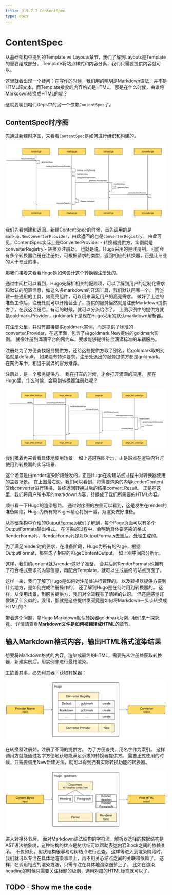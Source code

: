 ```yaml
---
title: 3.5.2.2 ContentSpec
type: docs
---
```


# ContentSpec

从基础架构中提到的Template vs Layouts章节，我们了解到Layouts是Template的重要组成部分。
Template将站点样式和内容分离，我们只需要提供内容就可以。

这里就会出现一个疑问：在写作的时候，我们用的明明是Markdown语法，并不是HTML超文本，而Template接收的内容格式是HTML。
那是在什么时候，由谁将Markdown转换成HTML的呢？

这就要聊到咱们Deps中的另一个依赖`ContentSpec`了。

## ContentSpec时序图

先通过新建时序图，来看看`ContentSpec`是如何进行组织和构建的。

![New ContentSpec](images/11.0-Hugo-Sites-Deps-ContentSpec.svg)

我们先看创建和返回，新建ContentSpec的时候，首先调用的是`markup.NewConverterProvider`，由此返回的也是`converterRegistry`。
由此可见，ContentSpec实际上是ConverterProvider - 转换器提供方，实例就是converterRegistry - 转换器注册处。
也就是说，Hugo采用的是注册制，可能会有多个转换器注册在注册处，可根据请求的类型，返回相应的转换器，正是让专业的人干专业的事。

那我们接着来看看Hugo是如何设计这个转换器注册处的。

通过中间栏可以看到，Hugo先解析相关的配置项，可以了解到用户的定制化需求和默认的配置信息，如这么多markdown的开源工具，我们默认用哪一个。
再创建一些通用的工具，如高亮组件，可以用来满足用户的高亮需求。
做好了上述的准备工作后，注册处就可以开始营业了，提供的服务当然就是注册Markdown提供方了，在我这注册后，有活的时候，就可以分派给你了。
上图示例中的提供方就是goldmark.Provider，goldmark下是现在Hugo采用的默认markdown解析器。

在注册处里，并没有直接提供goldmark实例，而是提供了标准的converter.Provider，在这里面，包含了由goldmark.New提供的goldmark实例。
就像注册到滴滴平台的网约车，要求能够提供符合滴滴标准的车辆服务。

注册处为了方便查找服务提供方，还给这些提供方取了别名，给goldmark取的别名就是default。
如果没有特殊要求，注册处派出的服务提供方都是goldmark。
在网约车中，相当于滴滴的官方推荐。

注册处，是一个服务提供方。
我在打车的时候，才会打开滴滴的应用。
那在Hugo里，什么时候，会用到转换器注册处呢？

![ContentSpec Use Case - Render](images/11.1-Hugo-Sites-Deps-ContentSpec-render.svg)

我们接着再来看看具体地使用场景。
如上述时序图所示，正是站点在渲染内容时使用到转换器的实际场景。

这个场景是由render渲染阶段触发的，正是Hugo在构建站点过程中对转换器使用的主要场景。
在上图最右边，我们可以看到，将需要渲染的内容renderContent交给converter进行转换，最终返回转换过后的结果convert.Result。
正是在这里，我们将用户所书写的markdown内容，转换成了我们所需要的HTML内容。

顺带看一下Hugo的渲染思路。
通过时序图的左侧可以看到，这是发生在render的准备阶段，Hugo为所有的Pages精心打扮一番，为渲染做好准备。

从基础架构中介绍的[OutputFormats](../how/基础架构.md)我们了解到，每个Page页面可以有多个OutputFormats输出格式。
在渲染的过程中，会明确具体要渲染的格式RenderFormats，RenderFormats是对OutputFormats去重后，处理生成的。

为了满足render时的要求，在准备阶段，Hugo为所有的Page，根据OutputFormat，都生成了相应的PageContentOutput。
如上图中间部分所示。

这样，我们的content就为render做好了准备。
合并后的RenderFormats也拥有了符合格式要求的内容信息，再配合Template，就可以生成最终的站点页面了。

这样一来，我们了解了Hugo是如何对注册处进行管理的。
以及转换器提供方要到什么地方，是如何完成注册操作的。
还了解到Hugo是在何时用到转换器的。
这样，从使用场景，到服务提供方，我们对全流程有了清晰的认识。
但还是感觉好像缺了什么似的，没错，那就是这些提供发究竟是如何将Markdown一步步转换成HTML的？

带着这个问题，拿Hugo Markdown默认转换器goldmark为例，我们来一探究竟。
详情请查看**Markdown文件是如何被翻译成HTML的**章节。

## 输入Markdown格式内容，输出HTML格式渲染结果

想要将Markdown格式的内容，渲染成最终的HTML，需要先从注册处获取转换器，新建实例后，用实例来进行最终渲染。

工欲善其事，必先利其器 - 获取转换器：

![Name Input Converter Output](images/11.2-Hugo-Sites-Deps-ContentSpec-name-input-converter-output.svg)

在转换器注册处，注册了不同的提供方。
为了方便查找，用名字作为索引。
这样调用方就能通过名字方便地获取能满足诉求的转换器提供方。
需要正式使用的时候，只需要调用New新建方法，就可以得到拥有实际转换功能的转换器。

![Content Bytes Input HTML Output](images/11.3-Hugo-Sites-Deps-ContentSpec-content-bytes-input-html%20output.svg)

进入转换环节后。
面对Markdown语法结构的字符流，解析器选择的数据结构是AST语法抽象树，这种结构的优点是树状结可以帮助表达内容Block之间的依赖关系。
不仅如此，树状结构很容易对树结点进行走查。
这样等进入到渲染阶段时，我们就可以专注在具体地渲染事项上，再不用关心结点之间的关联和依赖了。
这样，在调用相应的渲染方法，只需专注在具体地渲染细节上了。
比如在渲染heading的时候只需要关注标题的级别，选用对应的HTML标签就可以了。

## TODO - Show me the code